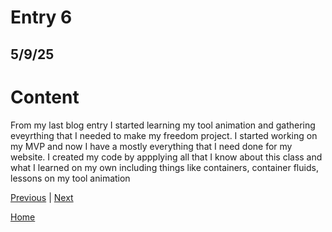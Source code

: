 # Entry 6
## 5/9/25

# Content 
From my last blog entry I started learning my tool animation and gathering eveyrthing that I needed to make my freedom project. I started working on my MVP and now I have a mostly everything that I need done for my website. I created my code by appplying all that I know about this class and what I learned on my own including things like containers, container fluids, lessons on my tool animation 

[Previous](entry05.md) | [Next](entry07.md)

[Home](../README.md)
